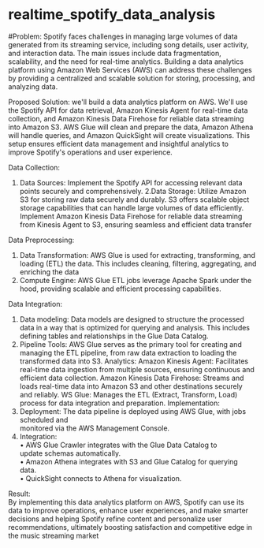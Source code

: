 # realtime_spotify_data_analysis
#Problem: Spotify faces challenges in managing large volumes of data generated from its 
streaming service, including song details, user activity, and interaction data. The main 
issues include data fragmentation, scalability, and the need for real-time analytics. 
Building a data analytics platform using Amazon Web Services (AWS) can address these 
challenges by providing a centralized and scalable solution for storing, processing, and 
analyzing data. 
 
Proposed Solution: we'll build a data analytics platform on AWS. We'll use the Spotify 
API for data retrieval, Amazon Kinesis Agent for real-time data collection, and Amazon 
Kinesis Data Firehose for reliable data streaming into Amazon S3. AWS Glue will clean 
and prepare the data, Amazon Athena will handle queries, and Amazon QuickSight will 
create visualizations. This setup ensures efficient data management and insightful 
analytics to improve Spotify's operations and user experience. 
 
Data Collection: 
1. Data Sources: Implement the Spotify API for accessing relevant data points securely 
and comprehensively. 
2.Data Storage: Utilize Amazon S3 for storing raw data securely and durably. S3 offers 
scalable object storage capabilities that can handle large volumes of data efficiently. 
Implement Amazon Kinesis Data Firehose for reliable data streaming from Kinesis 
Agent to S3, ensuring seamless and efficient data transfer
  
Data Preprocessing: 
1. Data Transformation: AWS Glue is used for extracting, transforming, and loading 
(ETL) the data. This includes cleaning, filtering, aggregating, and enriching the data 
2. Compute Engine: AWS Glue ETL jobs leverage Apache Spark under the hood, 
providing scalable and efficient processing capabilities. 
 
Data Integration: 
1. Data modeling: Data models are designed to structure the processed data in a way that is 
optimized for querying and analysis. This includes defining tables and relationships in the 
Glue Data Catalog. 
2. Pipeline Tools: AWS Glue serves as the primary tool for creating and  
managing the ETL pipeline, from raw data extraction to loading the  
transformed data into S3. 
Analytics: 
       Amazon Kinesis Agent: Facilitates real-time data ingestion from multiple sources, 
       ensuring continuous and efficient data collection. 
      Amazon Kinesis Data Firehose: Streams and loads real-time data into Amazon S3 and 
      other destinations securely and reliably. 
WS Glue: Manages the ETL (Extract, Transform, Load) process for data integration and 
preparation.
Implementation: 
1. Deployment: The data pipeline is deployed using AWS Glue, with jobs scheduled and  
 monitored via the AWS Management Console.  
2. Integration:   
• AWS Glue Crawler integrates with the Glue Data Catalog to  
    update schemas automatically.  
• Amazon Athena integrates with S3 and Glue Catalog for querying  
     data.  
• QuickSight connects to Athena for visualization. 
 
 
Result:  
By implementing this data analytics platform on AWS, Spotify can use its data to improve 
operations, enhance user experiences, and make smarter decisions and helping Spotify 
refine content and personalize user recommendations, ultimately boosting satisfaction and 
competitive edge in the music streaming market
